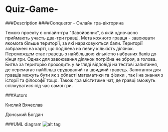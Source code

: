 # Quiz-Game-
###Description
####Сonqueror - Онлайн гра-вікторина

Темою проекту є онлайн-гра "Завойовник", в якій одночасно приймають участь два-три гравці. Мета кожного гравця - завоювати якомога більше території, за які нараховуються бали. Території зображені на карті, що поділена на певну кількість ділянок. Переможцем стає гравець з найбільшою кількістю набраних балів до кінця гри. Однак для завоювання ділянок потрібна не зброя, а голова. Битва за територію проходить у вигляді відповіді на тестові запитання, де перемагає найбільш ерудований та швидкий гравець. Запитання для гравців можуть бути як з області математики та фізики , так і на знання з історії та філософії тощо.
Також гра міститиме чат, де гравці зможуть спілкуватися під час самої гри.

###Autors

Кислий Вячеслав 

Донський Богдан

###UML diagram
![alt tag](http://cs622824.vk.me/v622824941/261e0/qahgbVY_fSA.jpg)
